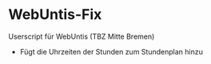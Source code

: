 # WebUntis-Fix
Userscript für WebUntis (TBZ Mitte Bremen)

* Fügt die Uhrzeiten der Stunden zum Stundenplan hinzu


